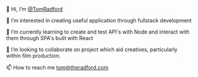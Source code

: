 👋 Hi, I’m [@TomRadford](https://github.com/TomRadford/)

👀 I’m interested in creating useful application through fullstack development

🌱 I’m currently learning to create and test API's with Node and interact with them through SPA's built with React

💞️ I’m looking to collaborate on project which aid creatives, particularly within film production.

📫 How to reach me tom@theradford.com

<!---
TomRadford/TomRadford is a ✨ special ✨ repository because its `README.md` (this file) appears on your GitHub profile.
You can click the Preview link to take a look at your changes.
--->
